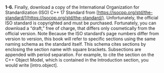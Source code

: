 **1-6.** Finally, download a copy of the International Organization for Standardization (ISO) C++ 17 Standard from [https://isocpp.org/std/the-standard/](https://isocpp.org/std/the-standard/). Unfortunately, the official ISO standard is copyrighted and must be purchased. Fortunately, you can download a “draft,” free of charge, that differs only cosmetically from the official version.
Note Because the ISO standard’s page numbers differ from version to version, this book will refer to specific sections using the same naming schema as the standard itself. This schema cites sections by enclosing the section name with square brackets. Subsections are appended with period separation. For example, to cite the section on the C++ Object Model, which is contained in the Introduction section, you would write [intro.object].
